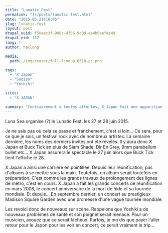 ```yaml
---
title: "Lunatic Fest"
permalink: "fr/posts/lunatic-fest.html"
date: "2015-05-21T16:05"
slug: lunatic-fest
layout: post
drupal_uuid: f50aac3f-908c-4f56-9d3d-ea4b6aefee49
drupal_nid: 137
lang: fr
author: haclong

media:
  path: /img/teaser/full-lineup_0518-pc.png

tags:
  - "X Japan"
  - "Sugizo"
  - "Yoshiki"

sites:
  - "X JAPAN"

summary: "Contrairement à toutes attentes, X Japan fait une apparition furtive ça et là et attise les foules."
---
```


Luna Sea organise (?) le Lunatic Fest. les 27 et 28 juin 2015.

Je ne sais pas où cela se passe et franchement, c'est si loin... Ce sera, pour ce que je sais, un festival rock avec de nombreux artistes. La semaine dernière, les noms des derniers invités ont été révélés. Il y aura donc X Japan et Buck Tick en plus de Siam Shade, Dir En Grey, 9mm parabellum bullet etc... X Japan assurera le spectacle le 27 juin alors que Buck Tick tient l'affiche le 28.

X Japan a ainsi une carrière en pointillée. Depuis leur réunification, pas d'albums à se mettre sous la main. Toutefois, un album serait toutefois en préparation. C'est comme les grands travaux de prolongement des lignes de métro, c'est en cours. X Japan a fait les grands concerts de réunification en mars 2008, le concert anniversaire de la mort de hide et sa tournée mondiale. Et depuis... En septembre dernier, un concert au prestigieux Madison Square Garden avec une promesse d'une vague tournée mondiale.

Les revoici donc de nouveaux sur scène. Rappelons que Yoshiki a de nouveaux problèmes de santé et son poignet serait menacé. Pour un musicien, avouez que ce serait fâcheux. Parfois, je me dis que payer l'aller retour pour le Japon pour les voir en concert, ce serait vraiment le trip...
